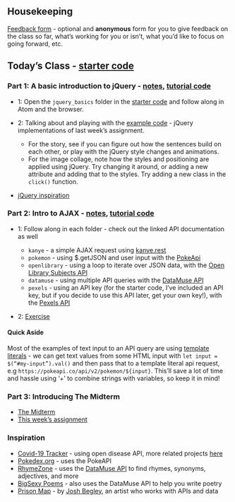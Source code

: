 ## Housekeeping

[Feedback form](https://forms.gle/VUoAmSrS1YbuD3ts8) - optional and **anonymous** form for you to give feedback on the class so far, what’s working for you or isn’t, what you’d like to focus on going forward, etc.

## Today’s Class - [starter code](https://drive.google.com/file/d/1lZ2iwINVhRHON7Yr1cdWqDIs261Vpg1o/view?usp=sharing)

### Part 1: A basic introduction to jQuery - [notes](jquery.md), [tutorial code](https://drive.google.com/file/d/1tJUfZcFUkt-r6O-Y47HJw-xF5fy_LgkZ/view?usp=sharing)
- 1: Open the `jquery_basics` folder in the [starter code](https://drive.google.com/file/d/1lZ2iwINVhRHON7Yr1cdWqDIs261Vpg1o/view?usp=sharing) and follow along in Atom and the browser.

- 2: Talking about and playing with the [example code](https://drive.google.com/file/d/1rSvaNAPFmz5IOay5lTCQz_wVXcbn7N-A/view?usp=sharing) - jQuery implementations of last week’s assignment.
  - For the story, see if you can figure out how the sentences build on each other, or play with the jQuery style changes and animations. 
  - For the image collage, note how the styles and positioning are applied using jQuery. Try changing it around, or adding a new attribute and adding that to the styles. Try adding a new class in the `click()` function.

- [jQuery inspiration](https://www.awwwards.com/websites/jquery/)

### Part 2: Intro to AJAX - [notes](AJAX.md), [tutorial code](https://drive.google.com/file/d/12P8bUZlKlimvJX0EN9iGEuezo31ROGV-/view?usp=sharing)
- 1: Follow along in each folder - check out the linked API documentation as well
  - `kanye` - a simple AJAX request using [kanye.rest](https://kanye.rest/)
  - `pokemon` - using $.getJSON and user input with the [PokeApi](https://pokeapi.co/docs/v2#pokemon)
  - `openlibrary` - using a loop to iterate over JSON data, with the [Open Library Subjects API](https://openlibrary.org/dev/docs/api/subjects)
  - `datamuse` - using multiple API queries with the [DataMuse API](https://www.datamuse.com/api/)
  - `pexels` - using an API key (for the starter code, I’ve included an API key, but if you decide to use this API later, get your own key!), with the [Pexels API](https://www.pexels.com/api/)

- 2: [Exercise](AJAX_exercise.md)

#### Quick Aside
Most of the examples of text input to an API query are using [template literals](https://developer.mozilla.org/en-US/docs/Web/JavaScript/Reference/Template_literals) -
we can get text values from some HTML input with `let input = $(“#my-input”).val()` and then pass that to a template literal api request, e.g `https://pokeapi.co/api/v2/pokemon/${input}`. This’ll save a lot of time and hassle using ‘+’ to combine strings with variables, so keep it in mind!

### Part 3: Introducing The Midterm

- [The Midterm](midterm.md)
- [This week’s assignment](assignment.md)

### Inspiration

- [Covid-19 Tracker](https://viruscovid.tech/) - using open disease API, more related projects [here](https://github.com/disease-sh/awesome-novelcovid)
- [Pokedex.org](https://pokedex.org/) -  uses the PokeAPI
- [RhymeZone](https://rhymezone.com/) - uses the [DataMuse API](https://www.datamuse.com/api/) to find rhymes, synonyms, adjectives, and more
- [BigSexy Poems](https://bennadel.github.io/big-sexy-poems-poc/) - also uses the DataMuse API to help you write poetry
- [Prison Map](http://prisonmap.com/) - by [Josh Begley](https://joshbegley.com/), an artist who works with APIs and data



